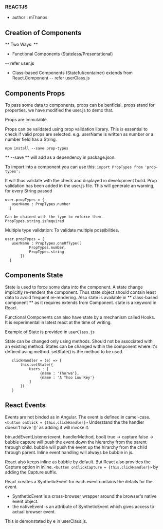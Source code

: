 ### REACTJS
- author : mThanos







## Creation of Components

** Two Ways: **

- Functional Components (Stateless/Presentational)

 -- refer user.js

- Class-based Components (Stateful/container)
    extends from React.Component
 -- refer userClass.js 

 ## Components Props

 To pass some data to components, props can be benficial. props stand for properties.
  we have modified the user.js to demo that.

  Props are Immutable.

  Props can be validated using prop validation library. This is essential to check if valid props are selected. e.g. userName is written as number or a number field has a String.
  
  ``` npm install --save prop-types ```

  ** --save ** will add as a dependency in package.json.

  To import into a component you can use this:
  ``` import PropTypes from 'prop-types'; ```

  It will thus validate with the check and displayed in development build. Prop validation has been added in the user.js file. This will generate an warning, for every String passed
   
  ``` 
  user.propTypes = {
     userName : PropTypes.number
    }
  ```
    Can be chained with the type to enforce them. PropTypes.string.isRequired

  Multiple type validation:
  To validate multiple possibilities.
  ``` 
  user.propTypes = {
     userName : PropTypes.oneOfType([
             PropTypes.number,
             PropTypes.string
         ])
    }
  ```

  
 ## Components State

 State is used to force some data into the component. A state change implicitly re-renders the component. Thus state object should contain least data to avoid frequent re-rendering. 
 Also state is available in ** class-based component ** as it requires extends from Component.
 state is a keyword in React.

 Functional Components can also have state by a mechanism called Hooks. It is experimental in latest react at the time of writing.

 Example of State is provided in ``` userClass.js ``` 

 State can be changed only using methods. Should not be associated with an existing method.
 States can be changed within the component where it's defined using method. setState() is the method to be used.

 ```
    clickHandler = (e) => {
        this.setState({
            Users : [
                 {name : 'Thorwa'},
                 {name : 'A Thoo Low Key'}
            ]
        })
    }
 ```

 ## React Events

 Events are not binded as in Angular. The event is defined in camel-case. 
 ``` <button onClick = {this.clickHandler}> ```
 Understand the the handler doesn't have '()' as adding it will invoke it.

 btn.addEventListener(event, handlerMethod, bool)
 true -> capture
 false -> bubble
 capture will push the event down the hierarchy from the parent through child.
 bubble will push the event up the hirarchy from the child through parent.
 Inline event handling will always be bubble in js.

React also keeps inline as bubble by default. But React also provides the Capture option in inline.
    ``` <button onClickCapture = {this.clickHandler}> ``` by adding the Capture suffix.

React creates a SyntheticEvent for each event contains the details for the event. 
 - SyntheticEvent is a cross-browser wrapper around the browser's native event object.
 - the nativeEvent is an attribute of SyntheticEvent which gives access to actual browser event.

 This is demonstated by e in userClass.js.
